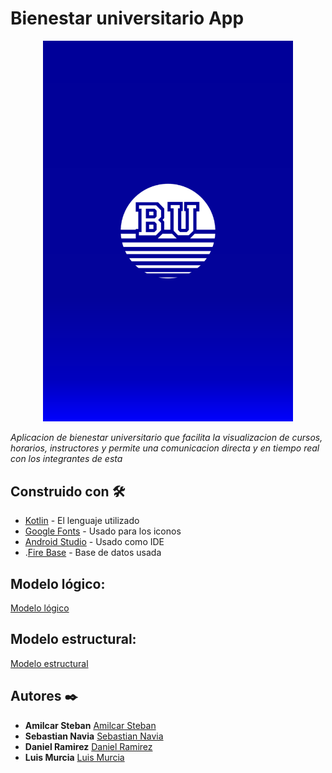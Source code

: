 # Bienestar universitario App

<div align="center">
  <img src="https://github.com/DanielRamirez1901/proyecto-apps/blob/master/imagesReadme/LoginIdea3.png" alt="Imagen de login" width="400"/>
</div>

_Aplicacion de bienestar universitario que facilita la visualizacion de cursos, horarios, instructores y permite una comunicacion directa y en tiempo real con los integrantes de esta_

## Construido con 🛠️


* [Kotlin](https://kotlinlang.org) - El lenguaje utilizado
* [Google Fonts](https://fonts.google.com/icons?icon.platform=android) - Usado para los iconos
* [Android Studio](https://developer.android.com/studio) - Usado como IDE
* .[Fire Base](https://firebase.google.com/?hl=es) - Base de datos usada 

## Modelo lógico:
[Modelo lógico](https://miro.com/app/board/uXjVMMngR30=/#tpicker-content)

## Modelo estructural: 
[Modelo estructural](https://miro.com/app/board/uXjVMMngR30=/#tpicker-content)

## Autores ✒️


* **Amilcar Steban** 
[Amilcar Steban](https://github.com/Amilcar-Steban)
* **Sebastian Navia** 
[Sebastian Navia](https://github.com/Sebastianavia)
* **Daniel Ramirez** 
[Daniel Ramirez](https://github.com/DanielRamirez1901)
* **Luis Murcia** 
[Luis Murcia](https://github.com/luis486)

